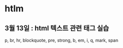 # htlm
<h2>3월 13일 : html 텍스트 관련 태그 실습</h2>
p, br, hr, blockquote, pre,
strong, b, em, i, q, mark, span

<br>
